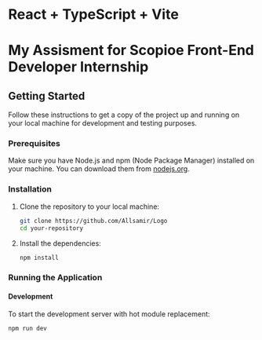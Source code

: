 # React + TypeScript + Vite

# My Assisment for Scopioe Front-End Developer Internship

## Getting Started

Follow these instructions to get a copy of the project up and running on your local machine for development and testing purposes.

### Prerequisites

Make sure you have Node.js and npm (Node Package Manager) installed on your machine. You can download them from [nodejs.org](https://nodejs.org/).

### Installation

1. Clone the repository to your local machine:

   ```sh
   git clone https://github.com/Allsamir/Logo
   cd your-repository
   ```

2. Install the dependencies:

   ```sh
   npm install
   ```

### Running the Application

#### Development

To start the development server with hot module replacement:

```sh
npm run dev
```
